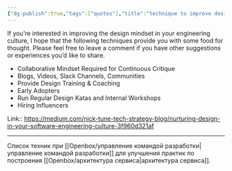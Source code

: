 ```yaml
---
{"dg-publish":true,"tags":["quotes"],"title":"technique to improve design mindset","date":"2021-10-23T14:08:00+03:00","modified_at":"2024-02-13T10:06:29+03:00","aliases":"technique to improve design mindset","dg-path":"/quotes/202110231408.md","permalink":"/quotes/202110231408/","dgPassFrontmatter":true}
---
```



If you’re interested in improving the design mindset in your engineering culture, I hope that the following techniques provide you with some food for thought. Please feel free to leave a comment if you have other suggestions or experiences you’d like to share.
- Collaborative Mindset Required for Continuous Critique
- Blogs, Videos, Slack Channels, Communities
- Provide Design Training & Coaching
- Early Adopters
- Run Regular Design Katas and Internal Workshops
- Hiring Influencers

Link:: https://medium.com/nick-tune-tech-strategy-blog/nurturing-design-in-your-software-engineering-culture-3f960d321af

---

Список техник при [[Openbox/управление командой разработки|управление командой разработки]] для улучшения практик по построения [[Openbox/архитектура сервиса|архитектура сервиса]].
